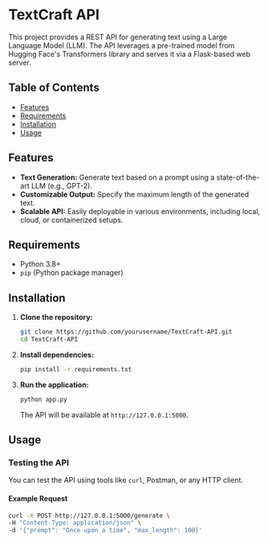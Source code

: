 # TextCraft API

This project provides a REST API for generating text using a Large Language Model (LLM). The API leverages a pre-trained model from Hugging Face's Transformers library and serves it via a Flask-based web server.

## Table of Contents

- [Features](#features)
- [Requirements](#requirements)
- [Installation](#installation)
- [Usage](#usage)

## Features

- **Text Generation:** Generate text based on a prompt using a state-of-the-art LLM (e.g., GPT-2).
- **Customizable Output:** Specify the maximum length of the generated text.
- **Scalable API:** Easily deployable in various environments, including local, cloud, or containerized setups.

## Requirements

- Python 3.8+
- `pip` (Python package manager)

## Installation

1. **Clone the repository:**

    ```bash
    git clone https://github.com/yourusername/TextCraft-API.git
    cd TextCraft-API
    ```

2. **Install dependencies:**

    ```bash
    pip install -r requirements.txt
    ```

3. **Run the application:**

    ```bash
    python app.py
    ```

    The API will be available at `http://127.0.0.1:5000`.

## Usage

### Testing the API

You can test the API using tools like `curl`, Postman, or any HTTP client.

#### Example Request

```bash
curl -X POST http://127.0.0.1:5000/generate \
-H "Content-Type: application/json" \
-d '{"prompt": "Once upon a time", "max_length": 100}'
